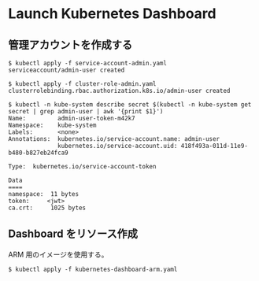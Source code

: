 Launch Kubernetes Dashboard
===========================

管理アカウントを作成する
--------------------

```shell
$ kubectl apply -f service-account-admin.yaml
serviceaccount/admin-user created

$ kubectl apply -f cluster-role-admin.yaml
clusterrolebinding.rbac.authorization.k8s.io/admin-user created

$ kubectl -n kube-system describe secret $(kubectl -n kube-system get secret | grep admin-user | awk '{print $1}')
Name:         admin-user-token-m42k7
Namespace:    kube-system
Labels:       <none>
Annotations:  kubernetes.io/service-account.name: admin-user
              kubernetes.io/service-account.uid: 418f493a-011d-11e9-b480-b827eb24fca9

Type:  kubernetes.io/service-account-token

Data
====
namespace:  11 bytes
token:     <jwt>
ca.crt:     1025 bytes
```

Dashboard をリソース作成
----------------------

ARM 用のイメージを使用する。

```shell
$ kubectl apply -f kubernetes-dashboard-arm.yaml
```